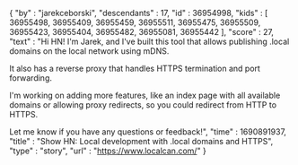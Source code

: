 {
  "by" : "jarekceborski",
  "descendants" : 17,
  "id" : 36954998,
  "kids" : [ 36955498, 36955409, 36955459, 36955511, 36955475, 36955509, 36955423, 36955404, 36955482, 36955081, 36955442 ],
  "score" : 27,
  "text" : "Hi HN! I&#x27;m Jarek, and I&#x27;ve built this tool that allows publishing .local domains on the local network using mDNS.<p>It also has a reverse proxy that handles HTTPS termination and port forwarding.<p>I&#x27;m working on adding more features, like an index page with all available domains or allowing proxy redirects, so you could redirect from HTTP to HTTPS.<p>Let me know if you have any questions or feedback!",
  "time" : 1690891937,
  "title" : "Show HN: Local development with .local domains and HTTPS",
  "type" : "story",
  "url" : "https://www.localcan.com/"
}
